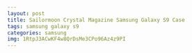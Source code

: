 ```yaml
---
layout: post
title: Sailormoon Crystal Magazine Samsung Galaxy S9 Case
tags: samsung galaxy s9
categories: samsung
img: 1RtpJ3ACwKF4w8QrDsMe3CPo96Az4z9PI
---
```

